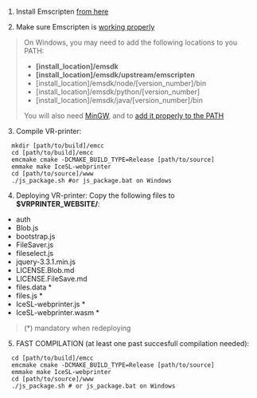 1. Install Emscripten [from here](https://emscripten.org/docs/getting_started/downloads.html)

2. Make sure Emscripten is [working properly](https://emscripten.org/docs/building_from_source/verify_emscripten_environment.html#verifying-the-emscripten-environment) 
> On Windows, you may need to add the following locations to you PATH:
> - **[install_location]/emsdk**
> - **[install_location]/emsdk/upstream/emscripten**
> - [install_location]/emsdk/node/[version_number]/bin
> - [install_location]/emsdk/python/[version_number]
> - [install_location]/emsdk/java/[version_number]/bin
> 
> You will also need [MinGW](http://www.mingw.org/wiki/Getting_Started#toc1), and to [add it properly to the PATH](http://www.mingw.org/wiki/Getting_Started#toc7)

3. Compile VR-printer:
```shell
  mkdir [path/to/build]/emcc
  cd [path/to/build]/emcc
  emcmake cmake -DCMAKE_BUILD_TYPE=Release [path/to/source]
  emmake make IceSL-webprinter
  cd [path/to/source]/www
  ./js_package.sh #or js_package.bat on Windows
```
4. Deploying VR-printer:
Copy the following files to **$VRPRINTER_WEBSITE/**:
  - auth
  - Blob.js
  - bootstrap.js
  - FileSaver.js
  - fileselect.js
  - jquery-3.3.1.min.js
  - LICENSE.Blob.md
  - LICENSE.FileSave.md
  - files.data *
  - files.js *
  - IceSL-webprinter.js *
  - IceSL-webprinter.wasm *
> (*) mandatory when redeploying

5. FAST COMPILATION (at least one past succesfull compilation needed):
```shell
  cd [path/to/build]/emcc 
  emcmake cmake -DCMAKE_BUILD_TYPE=Release [path/to/source]
  emmake make IceSL-webprinter
  cd [path/to/source]/www
  ./js_package.sh # or js_package.bat on Windows
```
